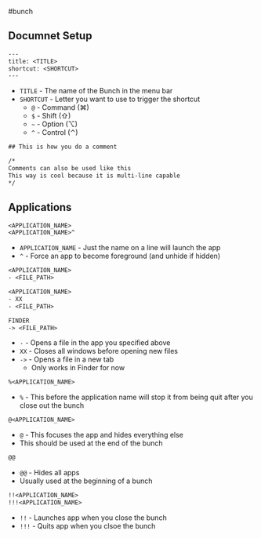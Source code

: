 #bunch 

## Documnet Setup

```txt
---
title: <TITLE>
shortcut: <SHORTCUT>
---
```
- `TITLE` - The name of the Bunch in the menu bar
- `SHORTCUT` - Letter you want to use to trigger the shortcut
	- `@` - Command (⌘)
	- `$` - Shift (⇧)
	- `~` - Option (⌥)
	- `^` - Control (⌃)

```txt
## This is how you do a comment

/*
Comments can also be used like this
This way is cool because it is multi-line capable
*/
```

## Applications

```txt
<APPLICATION_NAME>
<APPLICATION_NAME>^
```
- `APPLICATION_NAME` - Just the name on a line will launch the app
- `^` - Force an app to become foreground (and unhide if hidden)

```txt
<APPLICATION_NAME>
- <FILE_PATH>

<APPLICATION_NAME>
- XX
- <FILE_PATH>

FINDER
-> <FILE_PATH>
```
- `-` - Opens a file in the app you specified above
- `XX` - Closes all windows before opening new files
- `->` - Opens a file in a new tab
	- Only works in Finder for now

```txt
%<APPLICATION_NAME>
```
- `%` - This before the application name will stop it from being quit after you close out the bunch

```txt
@<APPLICATION_NAME>
```
- `@` - This focuses the app and hides everything else
- This should be used at the end of the bunch

```txt
@@
```
- `@@` - Hides all apps
- Usually used at the beginning of a bunch

```txt
!!<APPLICATION_NAME>
!!!<APPLICATION_NAME>
```
- `!!` - Launches app when you close the bunch
- `!!!` - Quits app when you clsoe the bunch